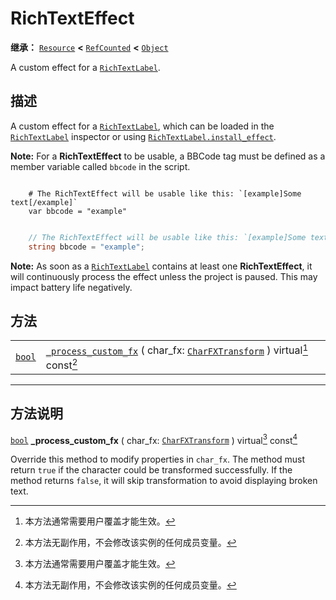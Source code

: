 <!-- ⚠ 请勿编辑本文件 ⚠ -->
<!-- 本文档使用脚本从 WeDot 引擎源码仓库生成。 -->
<!-- 生成脚本：https://github.com/WeDot-Engine/WeDot/tree/master/doc/tools/make_md.py； -->
<!-- 原文件：https://github.com/WeDot-Engine/WeDot/tree/master/doc/classes/RichTextEffect.xml。 -->

<div id="_class_richtexteffect"></div>

# RichTextEffect

**继承：** [`Resource`](class_resource.md) **<** [`RefCounted`](class_refcounted.md) **<** [`Object`](class_object.md)

A custom effect for a [`RichTextLabel`](class_richtextlabel.md).

## 描述

A custom effect for a [`RichTextLabel`](class_richtextlabel.md), which can be loaded in the [`RichTextLabel`](class_richtextlabel.md) inspector or using [`RichTextLabel.install_effect`](class_richtextlabel.md#class_richtextlabel_method_install_effect).

 **Note:** For a **RichTextEffect** to be usable, a BBCode tag must be defined as a member variable called `bbcode` in the script.



```gdscript

    # The RichTextEffect will be usable like this: `[example]Some text[/example]`
    var bbcode = "example"
```

```csharp

    // The RichTextEffect will be usable like this: `[example]Some text[/example]`
    string bbcode = "example";
```



 **Note:** As soon as a [`RichTextLabel`](class_richtextlabel.md) contains at least one **RichTextEffect**, it will continuously process the effect unless the project is paused. This may impact battery life negatively.





## 方法

|||
|:-:|:--|
| [`bool`](class_bool.md) | [`_process_custom_fx`](class_richtexteffect.md#class_richtexteffect_private_method__process_custom_fx) ( char_fx: [`CharFXTransform`](class_charfxtransform.md) ) virtual[^virtual] const[^const] |

<!-- rst-class:: classref-section-separator -->

---

## 方法说明

<div id="_class_richtexteffect_private_method__process_custom_fx"></div>

[`bool`](class_bool.md) **_process_custom_fx** ( char_fx: [`CharFXTransform`](class_charfxtransform.md) ) virtual[^virtual] const[^const]<div id="class_richtexteffect_private_method__process_custom_fx"></div>

Override this method to modify properties in `char_fx`. The method must return `true` if the character could be transformed successfully. If the method returns `false`, it will skip transformation to avoid displaying broken text.

[^virtual]: 本方法通常需要用户覆盖才能生效。
[^const]: 本方法无副作用，不会修改该实例的任何成员变量。
[^vararg]: 本方法除了能接受在此处描述的参数外，还能够继续接受任意数量的参数。
[^constructor]: 本方法用于构造某个类型。
[^static]: 调用本方法无需实例，可直接使用类名进行调用。
[^operator]: 本方法描述的是使用本类型作为左操作数的有效运算符。
[^bitfield]: 这个值是由下列位标志构成位掩码的整数。
[^void]: 无返回值。
